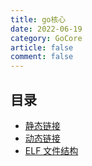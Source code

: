 ```yaml
---
title: go核心
date: 2022-06-19
category: GoCore
article: false
comment: false
---
```


## 目录

-   [静态链接](go-statically.md)
-   [动态链接](go-dynamically.md)
-   [ELF 文件结构](go-elf.md)
